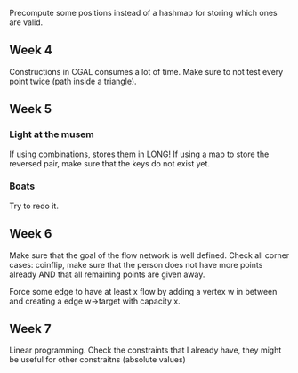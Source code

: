 
Precompute some positions instead of a hashmap for storing which ones are valid.


## Week 4

Constructions in CGAL consumes a lot of time.
Make sure to not test every point twice (path inside a triangle).


## Week 5
### Light at the musem
If using combinations, stores them in LONG!
If using a map to store the reversed pair, make sure that the keys do not exist yet.

### Boats
Try to redo it. 

## Week 6
Make sure that the goal of the flow network is well defined.
Check all corner cases: coinflip, make sure that the person does not
have more points already AND that all remaining points are given
away.

Force some edge to have at least x flow by adding a vertex w in between 
and creating a edge w->target with capacity x.

## Week 7
Linear programming. Check the constraints that I already have, they might 
be useful for other constraitns (absolute values)
